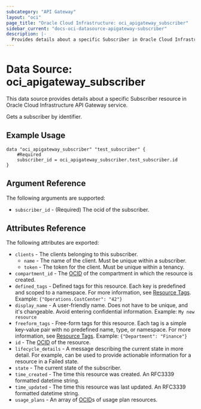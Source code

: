 ```yaml
---
subcategory: "API Gateway"
layout: "oci"
page_title: "Oracle Cloud Infrastructure: oci_apigateway_subscriber"
sidebar_current: "docs-oci-datasource-apigateway-subscriber"
description: |-
  Provides details about a specific Subscriber in Oracle Cloud Infrastructure API Gateway service
---
```


# Data Source: oci_apigateway_subscriber
This data source provides details about a specific Subscriber resource in Oracle Cloud Infrastructure API Gateway service.

Gets a subscriber by identifier.

## Example Usage

```hcl
data "oci_apigateway_subscriber" "test_subscriber" {
	#Required
	subscriber_id = oci_apigateway_subscriber.test_subscriber.id
}
```

## Argument Reference

The following arguments are supported:

* `subscriber_id` - (Required) The ocid of the subscriber.


## Attributes Reference

The following attributes are exported:

* `clients` - The clients belonging to this subscriber.
	* `name` - The name of the client. Must be unique within a subscriber.
	* `token` - The token for the client. Must be unique within a tenancy.
* `compartment_id` - The [OCID](https://docs.cloud.oracle.com/iaas/Content/General/Concepts/identifiers.htm) of the compartment in which the resource is created. 
* `defined_tags` - Defined tags for this resource. Each key is predefined and scoped to a namespace. For more information, see [Resource Tags](https://docs.cloud.oracle.com/iaas/Content/General/Concepts/resourcetags.htm).  Example: `{"Operations.CostCenter": "42"}` 
* `display_name` - A user-friendly name. Does not have to be unique, and it's changeable. Avoid entering confidential information.  Example: `My new resource` 
* `freeform_tags` - Free-form tags for this resource. Each tag is a simple key-value pair with no predefined name, type, or namespace. For more information, see [Resource Tags](https://docs.cloud.oracle.com/iaas/Content/General/Concepts/resourcetags.htm).  Example: `{"Department": "Finance"}` 
* `id` - The [OCID](https://docs.cloud.oracle.com/iaas/Content/General/Concepts/identifiers.htm) of the resource. 
* `lifecycle_details` - A message describing the current state in more detail. For example, can be used to provide actionable information for a resource in a Failed state. 
* `state` - The current state of the subscriber.
* `time_created` - The time this resource was created. An RFC3339 formatted datetime string.
* `time_updated` - The time this resource was last updated. An RFC3339 formatted datetime string.
* `usage_plans` - An array of [OCID](https://docs.cloud.oracle.com/iaas/Content/General/Concepts/identifiers.htm)s of usage plan resources. 

